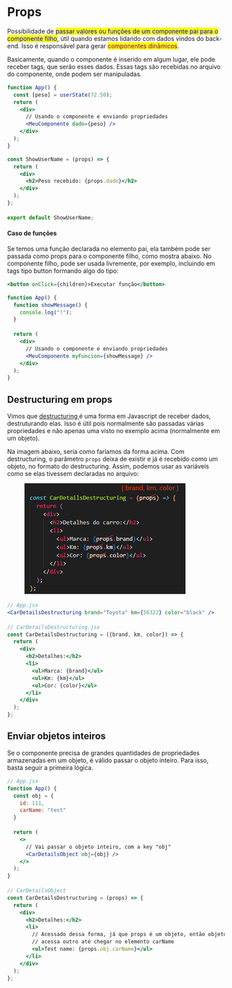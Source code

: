 # Props

Possibilidade de <mark style="color:blue;">passar valores ou funções de um componente pai para o componente filho</mark>, útil quando estamos lidando com dados vindos do back-end. Isso é responsável para gerar <mark style="color:purple;">componentes dinâmicos</mark>.&#x20;

Basicamente, quando o componente é inserido em algum lugar, ele pode receber tags, que serão esses dados. Essas tags são recebidas no arquivo do componente, onde podem ser manipuladas.

```jsx
function App() {
  const [peso] = userState(72.50);
  return (
    <div>
      // Usando o componente e enviando propriedades
      <MeuComponente dado={peso} />
    </div>
  );
}
```

```jsx
const ShowUserName = (props) => {
  return (
    <div>
      <h2>Peso recebido: {props.dado}</h2>
    </div>
  );
};

export default ShowUserName;
```

#### Caso de funções

Se temos uma função declarada no elemento pai, ela também pode ser passada como props para o componente filho, como mostra abaixo. No componente filho, pode ser usada livremente, por exemplo, incluindo em tags tipo button formando algo do tipo:&#x20;

```jsx
<button onClick={children}>Executar função</button>
```

```jsx
function App() {
  function showMessage() {
    console.log("!");
  }
  
  return (
    <div>
      // Usando o componente e enviando propriedades
      <MeuComponente myFuncion={showMessage} />
    </div>
  );
}
```

## Destructuring em props

Vimos que [destructuring ](../../javascript/destructuring.md)é uma forma em Javascript de receber dados, destruturando elas. Isso é útil pois normalmente são passadas várias propriedades e não apenas uma visto no exemplo acima (normalmente em um objeto).

Na imagem abaixo, seria como faríamos da forma acima. Com destructuring, o parâmetro `props` deixa de existir e já é recebido como um objeto, no formato do destructuring. Assim, podemos usar as variáveis como se elas tivessem declaradas no arquivo:

<figure><img src="../../../../.gitbook/assets/image (1).png" alt=""><figcaption></figcaption></figure>

```jsx
// App.jsx
<CarDetailsDestructuring brand="Toyota" km={56322} color="black" />

// CarDetailsDestructuring.jsx
const CarDetailsDestructuring = ({brand, km, color}) => {
  return (
    <div>
      <h2>Detalhes:</h2>
      <li>
        <ul>Marca: {brand}</ul>
        <ul>Km: {km}</ul>
        <ul>Cor: {color}</ul>
      </li>
    </div>
  );
};
```

## Enviar objetos inteiros

Se o componente precisa de grandes quantidades de propriedades armazenadas em um objeto, é válido passar o objeto inteiro. Para isso, basta seguir a primeira lógica.

```jsx
// App.jsx
function App() {
  const obj = {
    id: 111,
    carName: "test"
  }

  return (
    <>
      // Vai passar o objeto inteiro, com a key "obj"
      <CarDetailsObject obj={obj} />
    </>
  );
}

// CarDetailsObject
const CarDetailsDestructuring = (props) => {
  return (
    <div>
      <h2>Detalhes:</h2>
      <li>
        // Acessado dessa forma, já que props é um objeto, então objeto que
        // acessa outro até chegar no elemento carName
        <ul>Test name: {props.obj.carName}</ul>
      </li>
    </div>
  );
};
```
